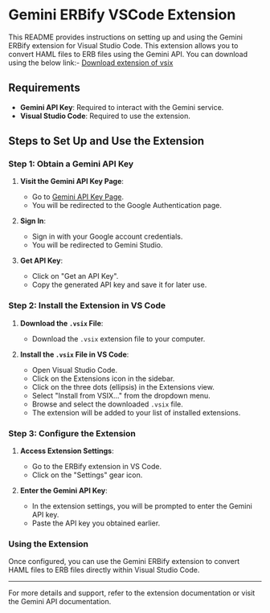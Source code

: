# Gemini ERBify VSCode Extension

This README provides instructions on setting up and using the Gemini ERBify extension for Visual Studio Code. This extension allows you to convert HAML files to ERB files using the Gemini API.
You can download using the below link:-
[Download extension of vsix](https://www.mediafire.com/file/d56zmygwvwnt37k/erbify-0.0.1.vsix/file)

## Requirements

- **Gemini API Key**: Required to interact with the Gemini service.
- **Visual Studio Code**: Required to use the extension.

## Steps to Set Up and Use the Extension

### Step 1: Obtain a Gemini API Key

1. **Visit the Gemini API Key Page**:
   - Go to [Gemini API Key Page](https://ai.google.dev/gemini-api/docs/api-key).
   - You will be redirected to the Google Authentication page.

2. **Sign In**:
   - Sign in with your Google account credentials.
   - You will be redirected to Gemini Studio.

3. **Get API Key**:
   - Click on "Get an API Key".
   - Copy the generated API key and save it for later use.

### Step 2: Install the Extension in VS Code

1. **Download the `.vsix` File**:
   - Download the `.vsix` extension file to your computer.

2. **Install the `.vsix` File in VS Code**:
   - Open Visual Studio Code.
   - Click on the Extensions icon in the sidebar.
   - Click on the three dots (ellipsis) in the Extensions view.
   - Select "Install from VSIX..." from the dropdown menu.
   - Browse and select the downloaded `.vsix` file.
   - The extension will be added to your list of installed extensions.

### Step 3: Configure the Extension

1. **Access Extension Settings**:
   - Go to the ERBify extension in VS Code.
   - Click on the "Settings" gear icon.

2. **Enter the Gemini API Key**:
   - In the extension settings, you will be prompted to enter the Gemini API key.
   - Paste the API key you obtained earlier.

### Using the Extension

Once configured, you can use the Gemini ERBify extension to convert HAML files to ERB files directly within Visual Studio Code.

---

For more details and support, refer to the extension documentation or visit the Gemini API documentation.
